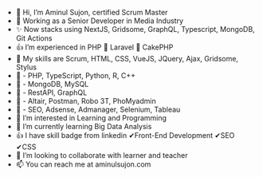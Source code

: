 - 👋 Hi, I’m Aminul Sujon, certified Scrum Master
- 🧸 Working as a Senior Developer in Media Industry
- ✨ Now stacks using  NextJS, Gridsome, GraphQL, Typescript, MongoDB, Git Actions 
- 👍 I’m experienced in PHP 💖 Laravel 💖 CakePHP 
- 🌱 My skills are Scrum, HTML, CSS, VueJS, JQuery, Ajax, Gridsome, Stylus
- 🌱 - PHP, TypeScript, Python, R, C++
- 🌱 - MongoDB, MySQL
- 🌱 - RestAPI, GraphQL
- 🌱 - Altair, Postman, Robo 3T, PhoMyadmin
- 🌱 - SEO, Adsense, Admanager, Selenium, Tableau
- 👀 I’m interested in Learning and Programming
- 🌱 I’m currently learning Big Data Analysis
- 👍 I have skill badge from linkedin ✔Front-End Development ✔SEO ✔CSS
- 💞️ I’m looking to collaborate with learner and teacher
- 📫 You can reach me at aminulsujon.com

<!---
aminulsujon/aminulsujon is a ✨ special ✨ repository because its `README.md` (this file) appears on your GitHub profile.
You can click the Preview link to take a look at your changes.
--->
